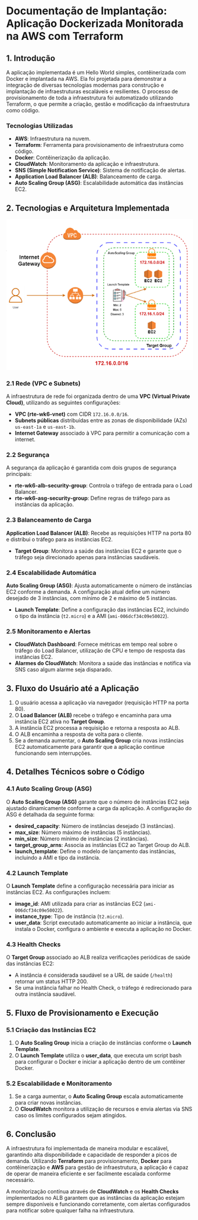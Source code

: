 # Documentação de Implantação: Aplicação Dockerizada Monitorada na AWS com Terraform

## 1. Introdução
A aplicação implementada é um Hello World simples, contêinerizada com Docker e implantada na AWS. Ela foi projetada para demonstrar a integração de diversas tecnologias modernas para construção e implantação de infraestruturas escaláveis e resilientes. O processo de provisionamento de toda a infraestrutura foi automatizado utilizando Terraform, o que permite a criação, gestão e modificação da infraestrutura como código.

### Tecnologias Utilizadas
- **AWS**: Infraestrutura na nuvem.
- **Terraform**: Ferramenta para provisionamento de infraestrutura como código.
- **Docker**: Contêinerização da aplicação.
- **CloudWatch**: Monitoramento da aplicação e infraestrutura.
- **SNS (Simple Notification Service)**: Sistema de notificação de alertas.
- **Application Load Balancer (ALB)**: Balanceamento de carga.
- **Auto Scaling Group (ASG)**: Escalabilidade automática das instâncias EC2.

## 2. Tecnologias e Arquitetura Implementada

![Arquitetura da Aplicação](assets/images/arquitetura.png)

### 2.1 Rede (VPC e Subnets)
A infraestrutura de rede foi organizada dentro de uma **VPC (Virtual Private Cloud)**, utilizando as seguintes configurações:
- **VPC (rte-wk6-vnet)** com CIDR `172.16.0.0/16`.
- **Subnets públicas** distribuídas entre as zonas de disponibilidade (AZs) `us-east-1a` e `us-east-1b`.
- **Internet Gateway** associado à VPC para permitir a comunicação com a internet.

### 2.2 Segurança
A segurança da aplicação é garantida com dois grupos de segurança principais:
- **rte-wk6-alb-security-group**: Controla o tráfego de entrada para o Load Balancer.
- **rte-wk6-asg-security-group**: Define regras de tráfego para as instâncias da aplicação.

### 2.3 Balanceamento de Carga
**Application Load Balancer (ALB)**: Recebe as requisições HTTP na porta 80 e distribui o tráfego para as instâncias EC2.
- **Target Group**: Monitora a saúde das instâncias EC2 e garante que o tráfego seja direcionado apenas para instâncias saudáveis.

### 2.4 Escalabilidade Automática
**Auto Scaling Group (ASG)**: Ajusta automaticamente o número de instâncias EC2 conforme a demanda. A configuração atual define um número desejado de 3 instâncias, com mínimo de 2 e máximo de 5 instâncias.
- **Launch Template**: Define a configuração das instâncias EC2, incluindo o tipo da instância (`t2.micro`) e a AMI (`ami-006dcf34c09e50022`).

### 2.5 Monitoramento e Alertas
- **CloudWatch Dashboard**: Fornece métricas em tempo real sobre o tráfego do Load Balancer, utilização de CPU e tempo de resposta das instâncias EC2.
- **Alarmes do CloudWatch**: Monitora a saúde das instâncias e notifica via SNS caso algum alarme seja disparado.

## 3. Fluxo do Usuário até a Aplicação
1. O usuário acessa a aplicação via navegador (requisição HTTP na porta 80).
2. O **Load Balancer (ALB)** recebe o tráfego e encaminha para uma instância EC2 ativa no **Target Group**.
3. A instância EC2 processa a requisição e retorna a resposta ao ALB.
4. O ALB encaminha a resposta de volta para o cliente.
5. Se a demanda aumentar, o **Auto Scaling Group** cria novas instâncias EC2 automaticamente para garantir que a aplicação continue funcionando sem interrupções.

## 4. Detalhes Técnicos sobre o Código

### 4.1 Auto Scaling Group (ASG)
O **Auto Scaling Group (ASG)** garante que o número de instâncias EC2 seja ajustado dinamicamente conforme a carga da aplicação. A configuração do ASG é detalhada da seguinte forma:
- **desired_capacity**: Número de instâncias desejado (3 instâncias).
- **max_size**: Número máximo de instâncias (5 instâncias).
- **min_size**: Número mínimo de instâncias (2 instâncias).
- **target_group_arns**: Associa as instâncias EC2 ao Target Group do ALB.
- **launch_template**: Define o modelo de lançamento das instâncias, incluindo a AMI e tipo da instância.

### 4.2 Launch Template
O **Launch Template** define a configuração necessária para iniciar as instâncias EC2. As configurações incluem:
- **image_id**: AMI utilizada para criar as instâncias EC2 (`ami-006dcf34c09e50022`).
- **instance_type**: Tipo de instância (`t2.micro`).
- **user_data**: Script executado automaticamente ao iniciar a instância, que instala o Docker, configura o ambiente e executa a aplicação no Docker.

### 4.3 Health Checks
O **Target Group** associado ao ALB realiza verificações periódicas de saúde das instâncias EC2:
- A instância é considerada saudável se a URL de saúde (`/health`) retornar um status HTTP 200.
- Se uma instância falhar no Health Check, o tráfego é redirecionado para outra instância saudável.

## 5. Fluxo de Provisionamento e Execução

### 5.1 Criação das Instâncias EC2
1. O **Auto Scaling Group** inicia a criação de instâncias conforme o **Launch Template**.
2. O **Launch Template** utiliza o **user_data**, que executa um script bash para configurar o Docker e iniciar a aplicação dentro de um contêiner Docker.

### 5.2 Escalabilidade e Monitoramento
1. Se a carga aumentar, o **Auto Scaling Group** escala automaticamente para criar novas instâncias.
2. O **CloudWatch** monitora a utilização de recursos e envia alertas via SNS caso os limites configurados sejam atingidos.

## 6. Conclusão
A infraestrutura foi implementada de maneira modular e escalável, garantindo alta disponibilidade e capacidade de responder a picos de demanda. Utilizando **Terraform** para provisionamento, **Docker** para contêinerização e **AWS** para gestão de infraestrutura, a aplicação é capaz de operar de maneira eficiente e ser facilmente escalada conforme necessário.

A monitorização contínua através de **CloudWatch** e os **Health Checks** implementados no ALB garantem que as instâncias da aplicação estejam sempre disponíveis e funcionando corretamente, com alertas configurados para notificar sobre qualquer falha na infraestrutura.
